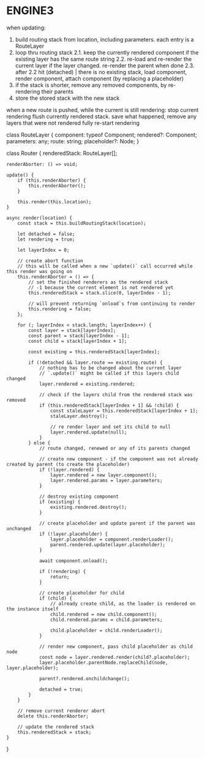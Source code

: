 # ENGINE3

when updating:
1. build routing stack from location, including parameters. each entry is a RouteLayer
2. loop thru routing stack
    2.1. keep the currently rendered component if the existing layer has the same route string
    2.2. re-load and re-render the current layer if the layer changed. re-render the parent when done
    2.3. after 2.2 hit (detached) | there is no existing stack, load component, render component, attach component (by replacing a placeholder)
3. if the stack is shorter, remove any removed components, by re-rendering their parents
4. store the stored stack with the new stack

when a new route is pushed, while the current is still rendering:
stop current rendering
flush currently rendered stack. save what happened, remove any layers that were not rendered fully
re-start rendering

class RouteLayer {
    component: typeof Component;
    rendered?: Component;
    parameters: any;
    route: string;
    placeholder?: Node;
}

class Router {
    renderedStack: RouteLayer[];

    renderAborter: () => void;

    update() {
        if (this.renderAborter) {
            this.renderAborter();
        }

        this.render(this.location);
    }

    async render(location) {
        const stack = this.buildRoutingStack(location);

        let detached = false;
        let rendering = true;

        let layerIndex = 0;

        // create abort function
        // this will be called when a new `update()` call occurred while this render was going on 
        this.renderAborter = () => {
            // set the finished renderers as the rendered stack
            // -1 because the current element is not rendered yet
            this.renderedStack = stack.slice(0, layerIndex - 1);

            // will prevent returning `onload`s from continuing to render
            this.rendering = false;
        };

        for (; layerIndex < stack.length; layerIndex++) {
            const layer = stack[layerIndex];
            const parent = stack[layerIndex - 1];
            const child = stack[layerIndex + 1];

            const existing = this.renderedStack[layerIndex];

            if (!detached && layer.route == existing.route) {
                // nothing has to be changed about the current layer
                // `.update()` might be called if this layers child changed
                layer.rendered = existing.rendered;

                // check if the layers child from the rendered stack was removed
                if (this.renderedStack[layerIndex + 1] && !child) {
                    const staleLayer = this.renderedStack[layerIndex + 1];
                    staleLayer.destroy();

                    // re render layer and set its child to null
                    layer.rendered.update(null);
                }
            } else {
                // route changed, renewed or any of its parents changed

                // create new component - if the component was not already created by parent (to create the placeholder)
                if (!layer.rendered) {
                    layer.rendered = new layer.component();
                    layer.rendered.params = layer.parameters;
                }

                // destroy existing component
                if (existing) {
                    existing.rendered.destroy();
                }

                // create placeholder and update parent if the parent was unchanged
                if (!layer.placeholder) {
                    layer.placeholder = component.renderLoader();
                    parent.rendered.update(layer.placeholder);
                }

                await component.onload();

                if (!rendering) {
                    return;
                }

                // create placeholder for child
                if (child) {
                    // already create child, as the loader is rendered on the instance itself
                    child.rendered = new child.component();
                    child.rendered.params = child.parameters;

                    child.placeholder = child.renderLoader();
                }

                // render new component, pass child placeholder as child node
                const node = layer.rendered.render(child?.placeholder);
                layer.placeholder.parentNode.replaceChild(node, layer.placeholder);

                parent?.rendered.onchildchange();

                detached = true;
            }
        }

        // remove current renderer abort
        delete this.renderAborter;

        // update the rendered stack
        this.renderedStack = stack;
    }
}